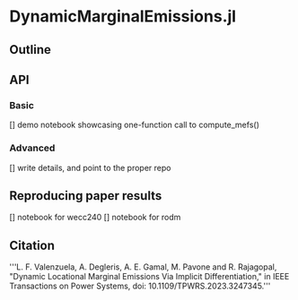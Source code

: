 # DynamicMarginalEmissions.jl

## Outline

## API 

### Basic
[] demo notebook showcasing one-function call to compute_mefs()

### Advanced
[] write details, and point to the proper repo

## Reproducing paper results

[] notebook for wecc240
[] notebook for rodm 

## Citation
'''L. F. Valenzuela, A. Degleris, A. E. Gamal, M. Pavone and R. Rajagopal, "Dynamic Locational Marginal Emissions Via Implicit Differentiation," in IEEE Transactions on Power Systems, doi: 10.1109/TPWRS.2023.3247345.'''

